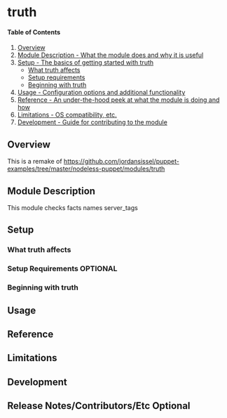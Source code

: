 # truth

#### Table of Contents

1. [Overview](#overview)
2. [Module Description - What the module does and why it is useful](#module-description)
3. [Setup - The basics of getting started with truth](#setup)
    * [What truth affects](#what-truth-affects)
    * [Setup requirements](#setup-requirements)
    * [Beginning with truth](#beginning-with-truth)
4. [Usage - Configuration options and additional functionality](#usage)
5. [Reference - An under-the-hood peek at what the module is doing and how](#reference)
5. [Limitations - OS compatibility, etc.](#limitations)
6. [Development - Guide for contributing to the module](#development)

## Overview

This is a remake of https://github.com/jordansissel/puppet-examples/tree/master/nodeless-puppet/modules/truth

## Module Description

This module checks facts names server_tags

## Setup

### What truth affects

### Setup Requirements **OPTIONAL**

### Beginning with truth

## Usage

## Reference

## Limitations

## Development

## Release Notes/Contributors/Etc **Optional**

